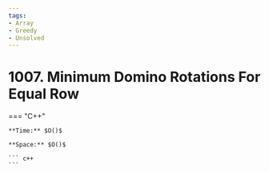 ```yaml
---
tags:
- Array
- Greedy
- Unsolved
---
```



# 1007. Minimum Domino Rotations For Equal Row

=== "C++"

    **Time:** $O()$

    **Space:** $O()$

    ``` c++
    ```